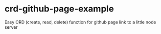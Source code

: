 # crd-github-page-example
Easy CRD (create, read, delete) function for github page link to a little node server
